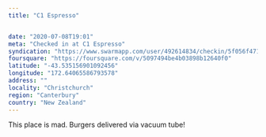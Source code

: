 ```yaml
---
title: "C1 Espresso"


date: "2020-07-08T19:01"
meta: "Checked in at C1 Espresso"
syndication: "https://www.swarmapp.com/user/492614834/checkin/5f056f4712ec8411b7aa7ab2"
foursquare: "https://foursquare.com/v/5097494be4b03898b12640f0"
latitude: "-43.535156901092456"
longitude: "172.64065586793578"
address: ""
locality: "Christchurch"
region: "Canterbury"
country: "New Zealand"
---
```

This place is mad. Burgers delivered via vacuum tube!
